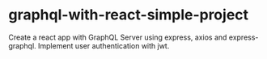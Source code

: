# graphql-with-react-simple-project
Create a react app with GraphQL Server using express, axios and express-graphql. Implement user authentication with jwt.
